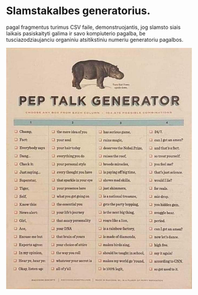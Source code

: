 # Slamstakalbes generatorius.

pagal fragmentus turimus CSV faile, demonstruojantis, jog slamsto siais laikais pasiskaityti galima ir savo kompiuterio pagalba, be tusciazodziaujanciu organiniu atsitikstiniu numeriu generatoriu pagalbos.

![alt text](docs/pep_talk_generator_meme.jpg)
